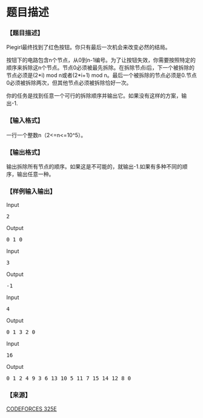 # 题目描述


<h3>
【题目描述】
</h3>
<p>
Piegirl最终找到了红色按钮。你只有最后一次机会来改变必然的结局。
</p>
<p>
按钮下的电路包含n个节点，从0到n-1编号。为了让按钮失效，你需要按照特定的顺序来拆除这n个节点。节点0必须被最先拆除。在拆除节点i后，下一个被拆除的节点必须是(2*i) mod n或者(2*i+1) mod n。最后一个被拆除的节点必须是0.节点0必须被拆除两次，但其他节点必须被拆除恰好一次。
</p>
<p>
你的任务是找到任意一个可行的拆除顺序并输出它。如果没有这样的方案，输出-1.
</p>
<h3>
【输入格式】
</h3>
<p>
一行一个整数n（2&lt;=n&lt;=10^5）。
</p>
<h3>
【输出格式】
</h3>
<p>
输出拆除所有节点的顺序。如果这是不可能的，就输出-1.如果有多种不同的顺序，输出任意一种。
</p>
<h3>
【样例输入输出】
</h3>
<div class="sample-test">
<div class="input">
<div class="title">
Input
</div>
<pre>2
</pre>
</div>
<div class="output">
<div class="title">
Output
</div>
<pre>0 1 0
</pre>
</div>
<div class="input">
<div class="title">
Input
</div>
<pre>3
</pre>
</div>
<div class="output">
<div class="title">
Output
</div>
<pre>-1</pre>
</div>
<div class="input">
<div class="title">
Input
</div>
<pre>4
</pre>
</div>
<div class="output">
<div class="title">
Output
</div>
<pre>0 1 3 2 0
</pre>
</div>
<div class="input">
<div class="title">
Input
</div>
<pre>16
</pre>
</div>
<div class="output">
<div class="title">
Output
</div>
<pre>0 1 2 4 9 3 6 13 10 5 11 7 15 14 12 8 0</pre>
</div>
</div>
<h3>
【来源】
</h3>
<p>
<a href="http://codeforces.com/problemset/problem/325/E" target="_blank">CODEFORCES 325E</a> 
</p>

